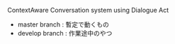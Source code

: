 ContextAware Conversation system using Dialogue Act

- master branch : 暫定で動くもの
- develop branch : 作業途中のやつ
